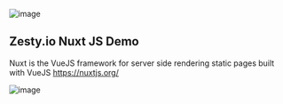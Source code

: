 ![image](https://user-images.githubusercontent.com/729972/119579873-3223e000-bd74-11eb-8e88-62a20a100478.png)  

## Zesty.io Nuxt JS Demo

Nuxt is the VueJS framework for server side rendering static pages built with VueJS https://nuxtjs.org/

![image](https://user-images.githubusercontent.com/729972/119579856-29330e80-bd74-11eb-8815-0f5704a89190.png)
